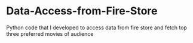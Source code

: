 # Data-Access-from-Fire-Store
Python code that I developed to access data from fire store and fetch top three preferred  movies of audience

